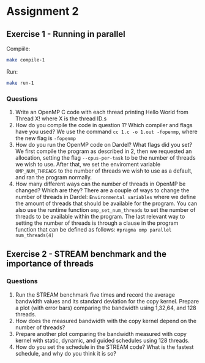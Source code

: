 # Assignment 2

## Exercise 1 - Running in parallel

Compiile:

```bash
make compile-1
```

Run:

```bash
make run-1
```

### Questions

1. Write an OpenMP C code with each thread printing Hello World from Thread X! where X is the thread ID.s
2. How do you compile the code in question 1? Which compiler and flags have you used?
   We use the command `cc 1.c -o 1.out -fopenmp`, where the new flag is `-fopenmp`
3. How do you run the OpenMP code on Dardel? What flags did you set?
   We first compile the program as described in 2, then we requested an allocation, setting the flag `--cpus-per-task` to be the number of threads we wish to use.
   After that, we set the enviroment variable `OMP_NUM_THREADS` to the number of threads we wish to use as a default, and ran the program normally.
4. How many different ways can the number of threads in OpenMP be changed? Which are they?
   There are a couple of ways to change the number of threads in Dardel: `Environmental variables` where we define the amount of threads that should be available for the program. You can also use the runtime function `omp_set_num_threads` to set the number of threads to be available within the program. The last relevant way to setting the number of threads is through a clause in the program function that can be defined as follows: `#pragma omp parallel num_threads(4)`

## Exercise 2 - STREAM benchmark and the importance of threads

### Questions

1. Run the STREAM benchmark five times and record the average bandwidth values and its standard deviation for the copy kernel. Prepare a plot (with error bars) comparing the bandwidth using 1,32,64, and 128 threads.
2. How does the measured bandwidth with the copy kernel depend on the number of threads?
3. Prepare another plot comparing the bandwidth measured with copy kernel with static, dynamic, and guided schedules using 128 threads.
4. How do you set the schedule in the STREAM code? What is the fastest schedule, and why do you think it is so?
